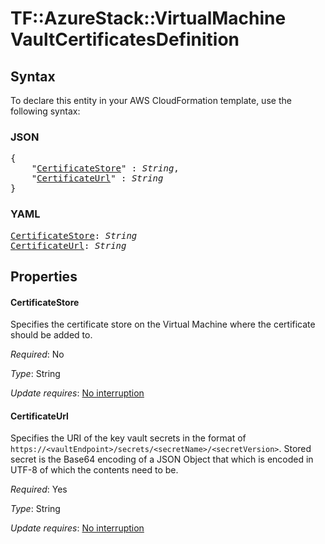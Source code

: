 # TF::AzureStack::VirtualMachine VaultCertificatesDefinition

## Syntax

To declare this entity in your AWS CloudFormation template, use the following syntax:

### JSON

<pre>
{
    "<a href="#certificatestore" title="CertificateStore">CertificateStore</a>" : <i>String</i>,
    "<a href="#certificateurl" title="CertificateUrl">CertificateUrl</a>" : <i>String</i>
}
</pre>

### YAML

<pre>
<a href="#certificatestore" title="CertificateStore">CertificateStore</a>: <i>String</i>
<a href="#certificateurl" title="CertificateUrl">CertificateUrl</a>: <i>String</i>
</pre>

## Properties

#### CertificateStore

Specifies the certificate store on the Virtual Machine where the certificate should be added to.

_Required_: No

_Type_: String

_Update requires_: [No interruption](https://docs.aws.amazon.com/AWSCloudFormation/latest/UserGuide/using-cfn-updating-stacks-update-behaviors.html#update-no-interrupt)

#### CertificateUrl

Specifies the URI of the key vault secrets in the format of `https://<vaultEndpoint>/secrets/<secretName>/<secretVersion>`. Stored secret is the Base64 encoding of a JSON Object that which is encoded in UTF-8 of which the contents need to be.

_Required_: Yes

_Type_: String

_Update requires_: [No interruption](https://docs.aws.amazon.com/AWSCloudFormation/latest/UserGuide/using-cfn-updating-stacks-update-behaviors.html#update-no-interrupt)

